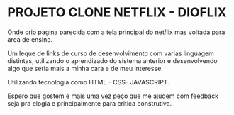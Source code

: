 # PROJETO CLONE NETFLIX - DIOFLIX

Onde crio pagina parecida com a tela principal do netflix mas voltada para area de ensino.

Um leque de links de curso de desenvolvimento com varias linguagem distintas, utilizando o aprendizado do sistema anterior e desenvolvendo algo que seria mais a minha cara e de meu interesse.

Utilizando tecnologia como HTML - CSS- JAVASCRIPT.

Espero que gostem e mais uma vez peço que me ajudem com feedback seja pra elogia e principalmente para critica construtiva.

